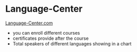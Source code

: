  <h1>Language-Center</h1>
 <a href="https://language-center.netlify.app/">Language-Center.com</a>
 <ul>
   <li>you can enroll different courses</li>
   <li>certificates provide after the course</li>
   <li>Total speakers of different languages showing in a chart</li>
 </ul>